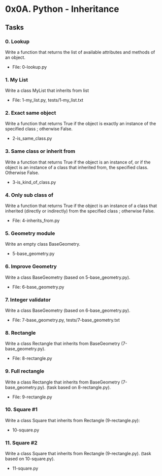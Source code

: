 # 0x0A. Python - Inheritance

## Tasks

### 0. Lookup
Write a function that returns the list of available attributes and methods of
an object.
* File: 0-lookup.py

### 1. My List
Write a class MyList that inherits from list
* File: 1-my_list.py, tests/1-my_list.txt

### 2. Exact same object
Write a function that returns True if the object is exactly an instance of the
specified class ; otherwise False.
* 2-is_same_class.py

### 3. Same class or inherit from
Write a function that returns True if the object is an instance of, or if the
object is an instance of a class that inherited from, the specified class.
Otherwise False.
* 3-is_kind_of_class.py

### 4. Only sub class of
Write a function that returns True if the object is an instance of a class that
inherited (directly or indirectly) from the specified class ; otherwise False.
* File: 4-inherits_from.py

### 5. Geometry module
Write an empty class BaseGeometry.
* 5-base_geometry.py

### 6. Improve Geometry
Write a class BaseGeometry (based on 5-base_geometry.py).
* File: 6-base_geometry.py

### 7. Integer validator
Write a class BaseGeometry (based on 6-base_geometry.py).
* File: 7-base_geometry.py, tests/7-base_geometry.txt

### 8. Rectangle
Write a class Rectangle that inherits from BaseGeometry (7-base_geometry.py).
* File: 8-rectangle.py

### 9. Full rectangle
Write a class Rectangle that inherits from BaseGeometry (7-base_geometry.py).
(task based on 8-rectangle.py).
* File: 9-rectangle.py

### 10. Square #1
Write a class Square that inherits from Rectangle (9-rectangle.py):
* 10-square.py

### 11. Square #2
Write a class Square that inherits from Rectangle (9-rectangle.py).
(task based on 10-square.py).
* 11-square.py
